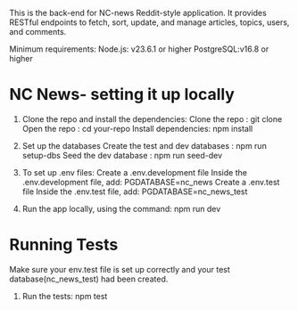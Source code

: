 This is the back-end for NC-news Reddit-style application.
 It provides RESTful endpoints to fetch, sort, update, and manage articles, topics, users, and comments.

 Minimum requirements:
  Node.js: v23.6.1 or higher
  PostgreSQL:v16.8 or higher

# NC News- setting it up locally
1. Clone the repo and install the dependencies:
    Clone the repo : git clone
    Open the repo  : cd your-repo
    Install dependencies: npm install
2. Set up the databases
    Create the test and dev databases : npm run setup-dbs
    Seed the dev database : npm run seed-dev

3. To set up .env files:
   Create a .env.development file
   Inside the .env.development file, add: PGDATABASE=nc_news
   Create a .env.test file
   Inside the .env.test file, add: PGDATABASE=nc_news_test

4. Run the app locally, using the command: npm run dev

 
 # Running Tests
  Make sure your env.test file is set up correctly and your test database(nc_news_test) had been created.

  1. Run the tests:
  npm test
